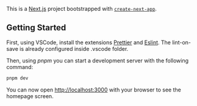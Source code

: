 This is a [Next.js](https://nextjs.org/) project bootstrapped with [`create-next-app`](https://github.com/vercel/next.js/tree/canary/packages/create-next-app).

## Getting Started

First, using VSCode, install the extensions [Prettier](https://marketplace.visualstudio.com/items?itemName=esbenp.prettier-vscode) and [Eslint](https://marketplace.visualstudio.com/items?itemName=dbaeumer.vscode-eslint). The lint-on-save is already configured inside .vscode folder.

Then, using _pnpm_ you can start a development server with the following command:

```bash
pnpm dev
```

You can now open [http://localhost:3000](http://localhost:3000) with your browser to see the homepage screen.

